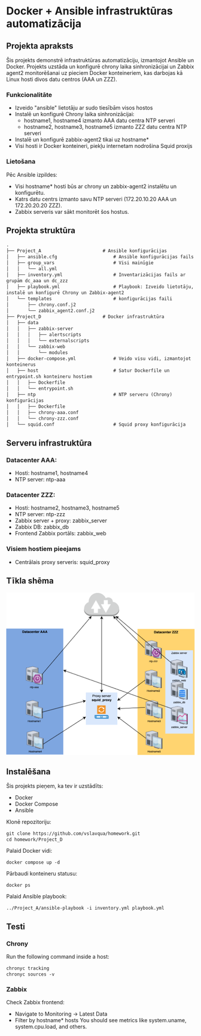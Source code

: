 # Docker + Ansible infrastruktūras automatizācija

## Projekta apraksts

Šis projekts demonstrē infrastruktūras automatizāciju, izmantojot Ansible un Docker. Projekts uzstāda un konfigurē chrony laika sinhronizācijai un Zabbix agent2 monitorēšanai uz pieciem Docker konteineriem, kas darbojas kā Linux hosti divos datu centros (AAA un ZZZ).


### Funkcionalitāte

* Izveido "ansible" lietotāju ar sudo tiesībām visos hostos
* Instalē un konfigurē Chrony laika sinhronizācijai:
    * hostname1, hostname4 izmanto AAA datu centra NTP serveri
    * hostname2, hostname3, hostname5 izmanto ZZZ datu centra NTP serveri
* Instalē un konfigurē zabbix-agent2 tikai uz hostname*
* Visi hosti ir Docker konteineri, piekļu internetam nodrošina Squid proxijs

### Lietošana

Pēc Ansible izpildes:
* Visi hostname* hosti būs ar chrony un zabbix-agent2 instalētu un konfigurētu.
* Katrs datu centrs izmanto savu NTP serveri (172.20.10.20 AAA un 172.20.20.20 ZZZ).
* Zabbix serveris var sākt monitorēt šos hostus.


## Projekta struktūra
```
.
├── Project_A                       # Ansible konfigurācijas
│   ├── ansible.cfg                     # Ansible konfigurācijas fails
│   ├── group_vars                      # Visi mainīgie
│   │   └── all.yml
│   ├── inventory.yml                   # Inventarizācijas fails ar grupām dc_aaa un dc_zzz
│   ├── playbook.yml                    # Playbook: Izveido lietotāju, instalē un konfigurē Chrony un Zabbix-agent2
│   └── templates                       # konfigurācijas faili
│       ├── chrony.conf.j2
│       └── zabbix_agent2.conf.j2
├── Project_D                       # Docker infrastruktūra
│   ├── data
│   │   ├── zabbix-server
│   │   │   ├── alertscripts
│   │   │   └── externalscripts
│   │   └── zabbix-web
│   │       └── modules
│   ├── docker-compose.yml              # Veido visu vidi, izmantojot konteinerus
│   ├── host                            # Satur Dockerfile un entrypoint.sh konteineru hostiem
│   │   ├── Dockerfile
│   │   └── entrypoint.sh
│   ├── ntp                             # NTP serveru (Chrony) konfigurācijas
│   │   ├── Dockerfile
│   │   ├── chrony-aaa.conf
│   │   └── chrony-zzz.conf
│   └── squid.conf                      # Squid proxy konfigurācija
```

## Serveru infrastruktūra
### Datacenter AAA:
* Hosti: hostname1, hostname4
* NTP server: ntp-aaa

### Datacenter ZZZ:
* Hosti: hostname2, hostname3, hostname5
* NTP server: ntp-zzz
* Zabbix server + proxy: zabbix_server
* Zabbix DB: zabbix_db
* Frontend Zabbix portāls: zabbix_web 

### Visiem hostiem pieejams    
* Сentrālais proxy serveris: squid_proxy

## Tīkla shēma
<p align="center">
  <img src="network-diagram.png" alt="Tīkla shēma" width="700"/>
</p>

## Instalēšana

Šis projekts pieņem, ka tev ir uzstādīts:
* Docker
* Docker Compose
* Ansible

Klonē repozitoriju:
```
git clone https://github.com/vslavqua/homework.git
cd homework/Project_D
```

Palaid Docker vidi:
```
docker compose up -d
```

Pārbaudi konteineru statusu:
```
docker ps
```

Palaid Ansible playbook:
```
../Project_A/ansible-playbook -i inventory.yml playbook.yml
```

## Testi

### Chrony
Run the following command inside a host:
```
chronyc tracking
chronyc sources -v
```

### Zabbix
Check Zabbix frontend:
* Navigate to Monitoring → Latest Data
* Filter by hostname* hosts
You should see metrics like system.uname, system.cpu.load, and others.